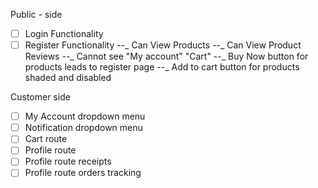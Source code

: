 Public - side

- [ ] Login Functionality
- [ ] Register Functionality
      --_ Can View Products
      --_ Can View Product Reviews
      --_ Cannot see "My account" "Cart"
      --_ Buy Now button for products leads to register page
      --\_ Add to cart button for products shaded and disabled

Customer side

- [ ] My Account dropdown menu
- [ ] Notification dropdown menu
- [ ] Cart route
- [ ] Profile route
- [ ] Profile route receipts
- [ ] Profile route orders tracking

